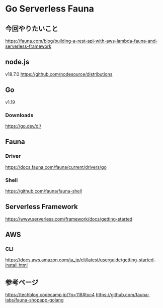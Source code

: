 # Go Serverless Fauna
## 今回やりたいこと
https://fauna.com/blog/building-a-rest-api-with-aws-lambda-fauna-and-serverless-framework

## node.js
v18.7.0
https://github.com/nodesource/distributions

## Go
v1.19
### Downloads
https://go.dev/dl/

## Fauna
### Driver
https://docs.fauna.com/fauna/current/drivers/go

### Shell
https://github.com/fauna/fauna-shell

## Serverless Framework
https://www.serverless.com/framework/docs/getting-started

## AWS
### CLI
https://docs.aws.amazon.com/ja_jp/cli/latest/userguide/getting-started-install.html

## 参考ページ
https://techblog.codecamp.jp/?p=118#toc4
https://github.com/fauna-labs/fauna-shopapp-golang
